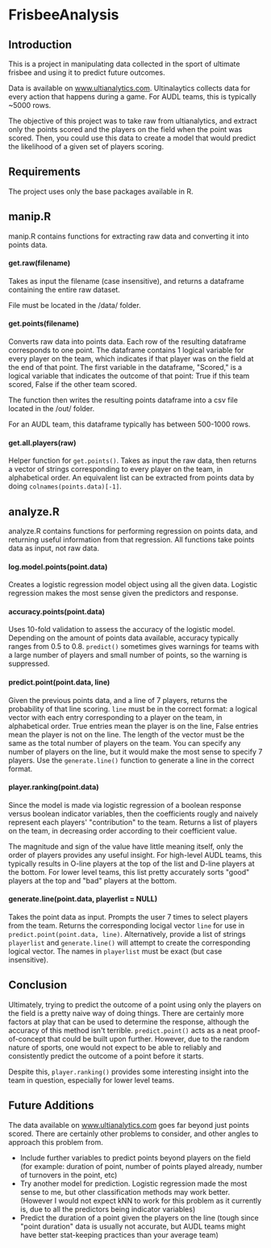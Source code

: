 # FrisbeeAnalysis

## Introduction
This is a project in manipulating data collected in the sport of ultimate frisbee and using it to predict future outcomes.

Data is available on www.ultianalytics.com. Ultinalaytics collects data for every action that happens during a game. For AUDL teams, this is typically ~5000 rows.

The objective of this project was to take raw from ultianalytics, and extract only the points scored and the players on the field when the point was scored. Then, you could use this data to create a model that would predict the likelihood of a given set of players scoring.

## Requirements
The project uses only the base packages available in R.

## manip.R
manip.R contains functions for extracting raw data and converting it into points data.

#### get.raw(filename)
Takes as input the filename (case insensitive), and returns a dataframe containing the entire raw dataset.

File must be located in the /data/ folder.

#### get.points(filename)
Converts raw data into points data. Each row of the resulting dataframe corresponds to one point. The dataframe contains 1 logical variable for every player on the team, which indicates if that player was on the field at the end of that point. The first variable in the dataframe, "Scored," is a logical variable that indicates the outcome of that point: True if this team scored, False if the other team scored.

The function then writes the resulting points dataframe into a csv file located in the /out/ folder.

For an AUDL team, this dataframe typically has between 500-1000 rows.

#### get.all.players(raw)
Helper function for `get.points()`. Takes as input the raw data, then returns a vector of strings corresponding to every player on the team, in alphabetical order.
An equivalent list can be extracted from points data by doing `colnames(points.data)[-1]`.

## analyze.R
analyze.R contains functions for performing regression on points data, and returning useful information from that regression.
All functions take points data as input, not raw data.

#### log.model.points(point.data)
Creates a logistic regression model object using all the given data. Logistic regression makes the most sense given the predictors and response.

#### accuracy.points(point.data)
Uses 10-fold validation to assess the accuracy of the logistic model.
Depending on the amount of points data available, accuracy typically ranges from 0.5 to 0.8.
`predict()` sometimes gives warnings for teams with a large number of players and small number of points, so the warning is suppressed.

#### predict.point(point.data, line)
Given the previous points data, and a line of 7 players, returns the probability of that line scoring.
`line` must be in the correct format: a logical vector with each entry corresponding to a player on the team, in alphabetical order. True entries mean the player is on the line, False entries mean the player is not on the line. The length of the vector must be the same as the total number of players on the team. You can specify any number of players on the line, but it would make the most sense to specify 7 players.
Use the `generate.line()` function to generate a line in the correct format.

#### player.ranking(point.data)
Since the model is made via logistic regression of a boolean response versus boolean indicator variables, then the coefficients rougly and naively represent each players' "contribution" to the team. Returns a list of players on the team, in decreasing order according to their coefficient value.

The magnitude and sign of the value have little meaning itself, only the order of players provides any useful insight.
For high-level AUDL teams, this typically results in O-line players at the top of the list and D-line players at the bottom.
For lower level teams, this list pretty accurately sorts "good" players at the top and "bad" players at the bottom.

#### generate.line(point.data, playerlist = NULL)
Takes the point data as input. Prompts the user 7 times to select players from the team. Returns the corresponding locigal vector `line` for use in `predict.point(point.data, line)`.
Alternatively, provide a list of strings `playerlist` and `generate.line()` will attempt to create the corresponding logical vector. The names in `playerlist` must be exact (but case insensitive).

## Conclusion
Ultimately, trying to predict the outcome of a point using only the players on the field is a pretty naive way of doing things. There are certainly more factors at play that can be used to determine the response, although the accuracy of this method isn't terrible. `predict.point()` acts as a neat proof-of-concept that could be built upon further. However, due to the random nature of sports, one would not expect to be able to reliably and consistently predict the outcome of a point before it starts.

Despite this, `player.ranking()` provides some interesting insight into the team in question, especially for lower level teams.

## Future Additions
The data available on www.ultianalytics.com goes far beyond just points scored. There are certainly other problems to consider, and other angles to approach this problem from.
 * Include further variables to predict points beyond players on the field (for example: duration of point, number of points played already, number of turnovers in the point, etc)
 * Try another model for prediction. Logistic regression made the most sense to me, but other classification methods may work better. (However I would not expect kNN to work for this problem as it currently is, due to all the predictors being indicator variables)
 * Predict the duration of a point given the players on the line (tough since "point duration" data is usually not accurate, but AUDL teams might have better stat-keeping practices than your average team)